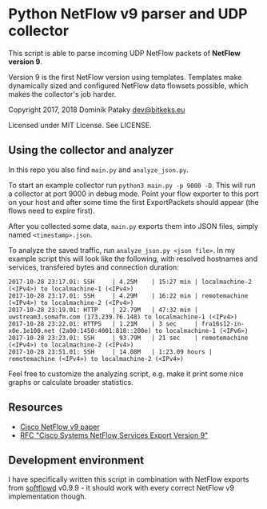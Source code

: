 # Python NetFlow v9 parser and UDP collector
This script is able to parse incoming UDP NetFlow packets of **NetFlow version 9**.

Version 9 is the first NetFlow version using templates.
Templates make dynamically sized and configured NetFlow data flowsets possible,
which makes the collector's job harder.

Copyright 2017, 2018 Dominik Pataky <dev@bitkeks.eu>

Licensed under MIT License. See LICENSE.

## Using the collector and analyzer
In this repo you also find `main.py` and `analyze_json.py`.

To start an example collector run `python3 main.py -p 9000 -D`. This will run
a collector at port 9000 in debug mode. Point your flow exporter to this port on
your host and after some time the first ExportPackets should appear (the flows
need to expire first).

After you collected some data, `main.py` exports them into JSON files, simply
named `<timestamp>.json`.

To analyze the saved traffic, run `analyze_json.py <json file>`. In my example
script this will look like the following, with resolved hostnames and services, transfered bytes and connection duration:

    2017-10-28 23:17.01: SSH     | 4.25M    | 15:27 min | localmachine-2 (<IPv4>) to localmachine-1 (<IPv4>)
    2017-10-28 23:17.01: SSH     | 4.29M    | 16:22 min | remotemachine (<IPv4>) to localmachine-2 (<IPv4>)
    2017-10-28 23:19.01: HTTP    | 22.79M   | 47:32 min | uwstream3.somafm.com (173.239.76.148) to localmachine-1 (<IPv4>)
    2017-10-28 23:22.01: HTTPS   | 1.21M    | 3 sec     | fra16s12-in-x0e.1e100.net (2a00:1450:4001:818::200e) to localmachine-1 (<IPv6>)
    2017-10-28 23:23.01: SSH     | 93.79M   | 21 sec    | remotemachine (<IPv4>) to localmachine-2 (<IPv4>)
    2017-10-28 23:51.01: SSH     | 14.08M   | 1:23.09 hours | remotemachine (<IPv4>) to localmachine-2 (<IPv4>)

Feel free to customize the analyzing script, e.g. make it print some
nice graphs or calculate broader statistics.

## Resources
* [Cisco NetFlow v9 paper](http://www.cisco.com/en/US/technologies/tk648/tk362/technologies_white_paper09186a00800a3db9.html)
* [RFC "Cisco Systems NetFlow Services Export Version 9"](https://tools.ietf.org/html/rfc3954)

## Development environment
I have specifically written this script in combination with NetFlow exports from
[softflowd](https://github.com/djmdjm/softflowd) v0.9.9 - it should work with every
correct NetFlow v9 implementation though.

